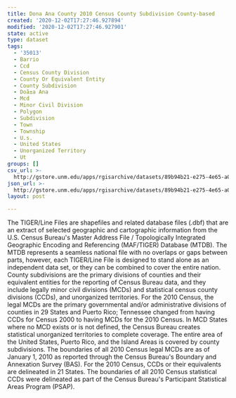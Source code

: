 ```yaml
---
title: Dona Ana County 2010 Census County Subdivision County-based
created: '2020-12-02T17:27:46.927894'
modified: '2020-12-02T17:27:46.927901'
state: active
type: dataset
tags:
  - '35013'
  - Barrio
  - Ccd
  - Census County Division
  - County Or Equivalent Entity
  - County Subdivision
  - Doã±a Ana
  - Mcd
  - Minor Civil Division
  - Polygon
  - Subdivision
  - Town
  - Township
  - U.s.
  - United States
  - Unorganized Territory
  - Ut
groups: []
csv_url: >-
  http://gstore.unm.edu/apps/rgisarchive/datasets/89b94b21-e275-4e65-a0df-9c114927efe3/tl_2010_35013_cousub10.derived.csv
json_url: >-
  http://gstore.unm.edu/apps/rgisarchive/datasets/89b94b21-e275-4e65-a0df-9c114927efe3/tl_2010_35013_cousub10.derived.json
layout: post

---
```

The TIGER/Line Files are shapefiles and related database files (.dbf) that are an extract of selected geographic and cartographic information from the U.S. Census Bureau's Master Address File / Topologically Integrated Geographic Encoding and Referencing (MAF/TIGER) Database (MTDB).  The MTDB represents a seamless national file with no overlaps or gaps between parts, however, each TIGER/Line File is designed to stand alone as an independent data set, or they can be combined to cover the entire nation.  County subdivisions are the primary divisions of counties and their equivalent entities for the reporting of Census Bureau data, and they include legally minor civil divisions (MCDs) and statistical census county divisions (CCDs), and unorganized territories.  For the 2010 Census, the legal MCDs are the primary governmental and/or administrative divisions of counties in 29 States and Puerto Rico; Tennessee changed from having CCDs for Census 2000 to having MCDs for the 2010 Census.  In MCD States where no MCD exists or is not defined, the Census Bureau creates statistical unorganized territories to complete coverage.  The entire area of the United States, Puerto Rico, and the Island Areas is covered by county subdivisions.  The boundaries of all 2010 Census legal MCDs are as of January 1, 2010 as reported through the Census Bureau's Boundary and Annexation Survey (BAS).  For the 2010 Census, CCDs or their equivalents are delineated in 21 States.  The boundaries of all 2010 Census statistical CCDs were delineated as part of the Census Bureau's Participant Statistical Areas Program (PSAP).  

